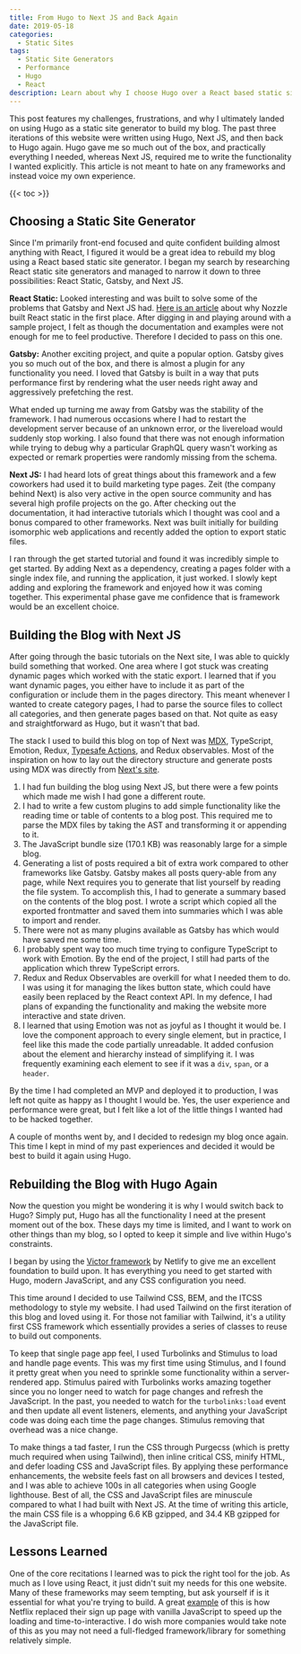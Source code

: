 ```yaml
---
title: From Hugo to Next JS and Back Again
date: 2019-05-18
categories:
  - Static Sites
tags:
  - Static Site Generators
  - Performance
  - Hugo
  - React
description: Learn about why I choose Hugo over a React based static site generator for my blog.
---
```


This post features my challenges, frustrations, and why I ultimately landed on
using Hugo as a static site generator to build my blog. The past three
iterations of this website were written using Hugo, Next JS, and then back to
Hugo again. Hugo gave me so much out of the box, and practically everything
I needed, whereas Next JS, required me to write the functionality I wanted
explicitly. This article is not meant to hate on any frameworks and instead
voice my own experience.

<!-- more -->

{{< toc >}}

## Choosing a Static Site Generator

Since I'm primarily front-end focused and quite confident building almost
anything with React, I figured it would be a great idea to rebuild my blog using
a React based static site generator. I began my search by researching React
static site generators and managed to narrow it down to three possibilities:
React Static, Gatsby, and Next JS.

**React Static:** Looked interesting and was built to solve some of the problems
that Gatsby and Next JS had. [Here is an
article](https://medium.com/@tannerlinsley/%EF%B8%8F-introducing-react-static-a-progressive-static-site-framework-for-react-3470d2a51ebc)
about why Nozzle built React static in the first place. After digging in and
playing around with a sample project, I felt as though the documentation and
examples were not enough for me to feel productive. Therefore I decided to pass
on this one.

**Gatsby:** Another exciting project, and quite a popular option. Gatsby gives
you so much out of the box, and there is almost a plugin for any functionality
you need. I loved that Gatsby is built in a way that puts performance first by
rendering what the user needs right away and aggressively prefetching the rest.

What ended up turning me away from Gatsby was the stability of the framework.
I had numerous occasions where I had to restart the development server because
of an unknown error, or the livereload would suddenly stop working. I also found
that there was not enough information while trying to debug why a particular
GraphQL query wasn't working as expected or remark properties were randomly
missing from the schema.

**Next JS:** I had heard lots of great things about this framework and a few
coworkers had used it to build marketing type pages. Zeit (the company behind
Next) is also very active in the open source community and has several high
profile projects on the go. After checking out the documentation, it had
interactive tutorials which I thought was cool and a bonus compared to other
frameworks. Next was built initially for building isomorphic web applications
and recently added the option to export static files.

I ran through the get started tutorial and found it was incredibly simple to get
started. By adding Next as a dependency, creating a pages folder with a single
index file, and running the application, it just worked. I slowly kept adding
and exploring the framework and enjoyed how it was coming together. This
experimental phase gave me confidence that is framework would be an excellent
choice.

## Building the Blog with Next JS

After going through the basic tutorials on the Next site, I was able to quickly
build something that worked. One area where I got stuck was creating dynamic
pages which worked with the static export. I learned that if you want dynamic
pages, you either have to include it as part of the configuration or include
them in the pages directory. This meant whenever I wanted to create category
pages, I had to parse the source files to collect all categories, and then
generate pages based on that. Not quite as easy and straightforward as Hugo, but
it wasn't that bad.

The stack I used to build this blog on top of Next was
[MDX](https://github.com/mdx-js/mdx), TypeScript, Emotion, Redux, [Typesafe
Actions](https://github.com/piotrwitek/typesafe-actions), and Redux observables.
Most of the inspiration on how to lay out the directory structure and generate
posts using MDX was directly from [Next's
site](https://github.com/zeit/next-site).

1. I had fun building the blog using Next JS, but there were a few points which
   made me wish I had gone a different route.
1. I had to write a few custom plugins to add simple functionality like the
   reading time or table of contents to a blog post. This required me to parse
   the MDX files by taking the AST and transforming it or appending to it.
1. The JavaScript bundle size (170.1 KB) was reasonably large for a simple blog.
1. Generating a list of posts required a bit of extra work compared to other
   frameworks like Gatsby. Gatsby makes all posts query-able from any page,
   while Next requires you to generate that list yourself by reading the file
   system. To accomplish this, I had to generate a summary based on the contents
   of the blog post. I wrote a script which copied all the exported frontmatter
   and saved them into summaries which I was able to import and render.
1. There were not as many plugins available as Gatsby has which would have saved
   me some time.
1. I probably spent way too much time trying to configure TypeScript to work
   with Emotion. By the end of the project, I still had parts of the application
   which threw TypeScript errors.
1. Redux and Redux Observables are overkill for what I needed them to do. I was
   using it for managing the likes button state, which could have easily been
   replaced by the React context API. In my defence, I had plans of expanding
   the functionality and making the website more interactive and state driven.
1. I learned that using Emotion was not as joyful as I thought it would be.
   I love the component approach to every single element, but in practice,
   I feel like this made the code partially unreadable. It added confusion about
   the element and hierarchy instead of simplifying it. I was frequently
   examining each element to see if it was a `div`, `span`, or a `header`.

By the time I had completed an MVP and deployed it to production, I was left not
quite as happy as I thought I would be. Yes, the user experience and performance
were great, but I felt like a lot of the little things I wanted had to be hacked
together.

A couple of months went by, and I decided to redesign my blog once again. This
time I kept in mind of my past experiences and decided it would be best to build
it again using Hugo.

## Rebuilding the Blog with Hugo Again

Now the question you might be wondering it is why I would switch back to Hugo?
Simply put, Hugo has all the functionality I need at the present moment out of
the box. These days my time is limited, and I want to work on other things than
my blog, so I opted to keep it simple and live within Hugo's constraints.

I began by using the [Victor
framework](https://github.com/netlify-templates/victor-hugo) by Netlify to give
me an excellent foundation to build upon. It has everything you need to get
started with Hugo, modern JavaScript, and any CSS configuration you need.

This time around I decided to use Tailwind CSS, BEM, and the ITCSS methodology
to style my website. I had used Tailwind on the first iteration of this blog and
loved using it. For those not familiar with Tailwind, it's a utility first CSS
framework which essentially provides a series of classes to reuse to build out
components.

To keep that single page app feel, I used Turbolinks and Stimulus to load and
handle page events. This was my first time using Stimulus, and I found it pretty
great when you need to sprinkle some functionality within a server-rendered app.
Stimulus paired with Turbolinks works amazing together since you no longer need
to watch for page changes and refresh the JavaScript. In the past, you needed to
watch for the `turbolinks:load` event and then update all event listeners,
elements, and anything your JavaScript code was doing each time the page
changes. Stimulus removing that overhead was a nice change.

To make things a tad faster, I run the CSS through Purgecss (which is pretty
much required when using Tailwind), then inline critical CSS, minify HTML, and
defer loading CSS and JavaScript files. By applying these performance
enhancements, the website feels fast on all browsers and devices I tested, and
I was able to achieve 100s in all categories when using Google lighthouse. Best
of all, the CSS and JavaScript files are minuscule compared to what I had built
with Next JS. At the time of writing this article, the main CSS file is
a whopping 6.6 KB gzipped, and 34.4 KB gzipped for the JavaScript file.

## Lessons Learned

One of the core recitations I learned was to pick the right tool for the job. As
much as I love using React, it just didn't suit my needs for this one website.
Many of these frameworks may seem tempting, but ask yourself if is it essential
for what you're trying to build. A great
[example](https://link.medium.com/y3rl0KPjbW) of this is how Netflix replaced
their sign up page with vanilla JavaScript to speed up the loading and
time-to-interactive. I do wish more companies would take note of this as you may
not need a full-fledged framework/library for something relatively simple.
